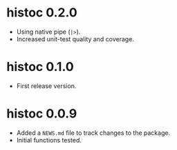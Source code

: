 # histoc 0.2.0

* Using native pipe (`|>`).
* Increased unit-test quality and coverage.

# histoc 0.1.0

* First release version.

# histoc 0.0.9

* Added a `NEWS.md` file to track changes to the package.
* Initial functions tested.

